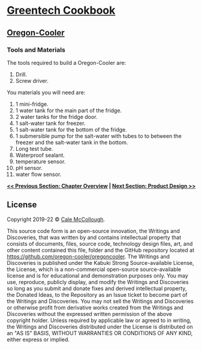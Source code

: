 # [Greentech Cookbook](../)

## [Oregon-Cooler](./)

### Tools and Materials

The tools required to build a Oregon-Cooler are:

1. Drill.
1. Screw driver.

You materials you will need are:

1. 1 mini-fridge.
1. 1 water tank for the main part of the fridge.
1. 2 water tanks for the fridge door.
1. 1 salt-water tank for freezer.
1. 1 salt-water tank for the bottom of the fridge.
1. 1 submersible pump for the salt-water with tubes to to between the freezer and the salt-water tank in the bottom.
1. Long test tube.
1. Waterproof sealant.
1. temperature sensor.
1. pH sensor.
1. water flow sensor.

**[<< Previous Section: Chapter Overview](../) | [Next Section: Product Design >>](.md)**

## License

Copyright 2019-22 © [Cale McCollough](https://cookingwithcale.org).

This source code form is an open-source innovation, the Writings and Discoveries, that was written by and contains intellectual property that consists of documents, files, source code, technology design files, art, and other content contained this file, folder and the GitHub repository located at <https://github.com/oregon-cooler/oregoncooler>. The Writings and Discoveries is published under the Kabuki Strong Source-available License, the License, which is a non-commercial open-source source-available license and is for educational and demonstration purposes only. You may use, reproduce, publicly display, and modify the Writings and Discoveries so long as you submit and donate fixes and derived intellectual property, the Donated Ideas, to the Repository as an Issue ticket to become part of the Writings and Discoveries. You may not sell the Writings and Discoveries or otherwise profit from derivative works created from the Writings and Discoveries without the expressed written permission of the above copyright holder. Unless required by applicable law or agreed to in writing, the Writings and Discoveries distributed under the License is distributed on an "AS IS" BASIS, WITHOUT WARRANTIES OR CONDITIONS OF ANY KIND, either express or implied.
